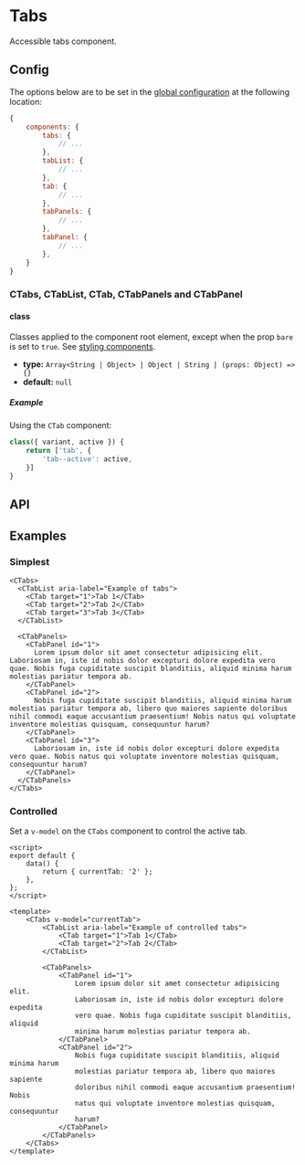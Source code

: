 # Tabs

Accessible tabs component.

<Sandbox id="ctabs-ik4zk" />

## Config

The options below are to be set in the [global configuration](/guide/config.html) at the following location:

```js
{
    components: {
        tabs: {
            // ...
        },
        tabList: {
            // ...
        },
        tab: {
            // ...
        },
        tabPanels: {
            // ...
        },
        tabPanel: {
            // ...
        },
    }
}
```

### CTabs, CTabList, CTab, CTabPanels and CTabPanel

#### class

Classes applied to the component root element, except when the prop `bare` is set to `true`. See [styling components](/guide/styling-components/).

-   **type:** `Array<String | Object> | Object | String | (props: Object) => {}`
-   **default:** `null`

##### Example

Using the `CTab` component:

```js
class({ variant, active }) {
    return ['tab', {
        'tab--active': active,
    }]
}
```

## API

<Docgen :components="['CTabs', 'CTabList', 'CTab', 'CTabPanels', 'CTabPanel']" />

## Examples

### Simplest

```vue
<CTabs>
  <CTabList aria-label="Example of tabs">
    <CTab target="1">Tab 1</CTab>
    <CTab target="2">Tab 2</CTab>
    <CTab target="3">Tab 3</CTab>
  </CTabList>

  <CTabPanels>
    <CTabPanel id="1">
      Lorem ipsum dolor sit amet consectetur adipisicing elit. Laboriosam in, iste id nobis dolor excepturi dolore expedita vero quae. Nobis fuga cupiditate suscipit blanditiis, aliquid minima harum molestias pariatur tempora ab.
    </CTabPanel>
    <CTabPanel id="2">
      Nobis fuga cupiditate suscipit blanditiis, aliquid minima harum molestias pariatur tempora ab, libero quo maiores sapiente doloribus nihil commodi eaque accusantium praesentium! Nobis natus qui voluptate inventore molestias quisquam, consequuntur harum?
    </CTabPanel>
    <CTabPanel id="3">
      Laboriosam in, iste id nobis dolor excepturi dolore expedita vero quae. Nobis natus qui voluptate inventore molestias quisquam, consequuntur harum?
    </CTabPanel>
  </CTabPanels>
</CTabs>
```

### Controlled

Set a `v-model` on the `CTabs` component to control the active tab.

```vue
<script>
export default {
    data() {
        return { currentTab: '2' };
    },
};
</script>

<template>
    <CTabs v-model="currentTab">
        <CTabList aria-label="Example of controlled tabs">
            <CTab target="1">Tab 1</CTab>
            <CTab target="2">Tab 2</CTab>
        </CTabList>

        <CTabPanels>
            <CTabPanel id="1">
                Lorem ipsum dolor sit amet consectetur adipisicing elit.
                Laboriosam in, iste id nobis dolor excepturi dolore expedita
                vero quae. Nobis fuga cupiditate suscipit blanditiis, aliquid
                minima harum molestias pariatur tempora ab.
            </CTabPanel>
            <CTabPanel id="2">
                Nobis fuga cupiditate suscipit blanditiis, aliquid minima harum
                molestias pariatur tempora ab, libero quo maiores sapiente
                doloribus nihil commodi eaque accusantium praesentium! Nobis
                natus qui voluptate inventore molestias quisquam, consequuntur
                harum?
            </CTabPanel>
        </CTabPanels>
    </CTabs>
</template>
```
